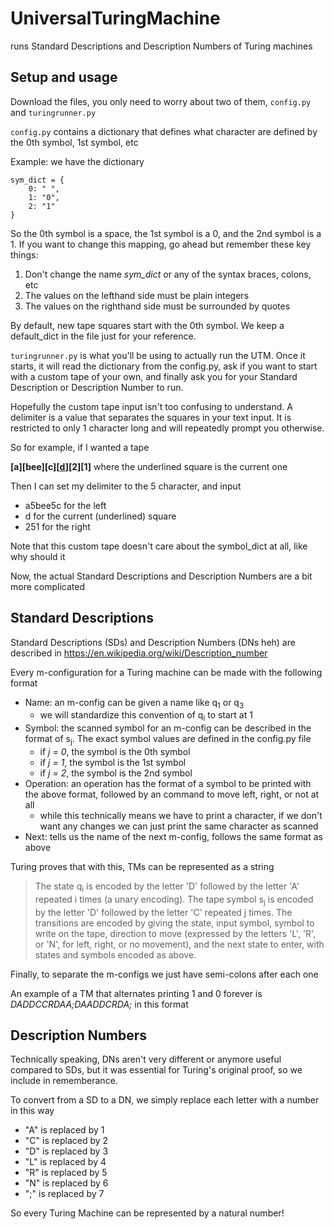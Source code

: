 # UniversalTuringMachine

runs Standard Descriptions and Description Numbers of Turing machines

## Setup and usage
Download the files, you only need to worry about two of them, `config.py` and `turingrunner.py`

`config.py` contains a dictionary that defines what character are defined by the 0th symbol, 1st symbol, etc

Example: we have the dictionary
```
sym_dict = {
    0: " ",
    1: "0",
    2: "1"
}
```
So the 0th symbol is a space, the 1st symbol is a 0, and the 2nd symbol is a 1.
If you want to change this mapping, go ahead but remember these key things:
1. Don't change the name *sym_dict* or any of the syntax braces, colons, etc
2. The values on the lefthand side must be plain integers
3. The values on the righthand side must be surrounded by quotes

By default, new tape squares start with the 0th symbol. We keep a default_dict in the file just for your reference.

`turingrunner.py` is what you'll be using to actually run the UTM.
Once it starts, it will read the dictionary from the config.py, ask if you want to start with a custom tape of your own,
and finally ask you for your Standard Description or Description Number to run.

Hopefully the custom tape input isn't too confusing to understand. A delimiter is a value 
that separates the squares in your text input. It is restricted to only 1 character long and 
will repeatedly prompt you otherwise.

So for example, if I wanted a tape 

**[a][bee][c][<ins>d</ins>][2][1]** where the underlined square is the current one

Then I can set my delimiter to the 5 character, and input
- a5bee5c for the left
- d for the current (underlined) square
- 251 for the right

Note that this custom tape doesn't care about the symbol_dict at all, like why should it

Now, the actual Standard Descriptions and Description Numbers are a bit more complicated

## Standard Descriptions
Standard Descriptions (SDs) and Description Numbers (DNs heh) are described in https://en.wikipedia.org/wiki/Description_number

Every m-configuration for a Turing machine can be made with the following format
- Name: an m-config can be given a name like q<sub>1</sub> or q<sub>3</sub>
   - we will standardize this convention of q<sub>i</sub> to start at 1
- Symbol: the scanned symbol for an m-config can be described in the format of  s<sub>j</sub>. 
The exact symbol values are defined in the config.py file
   - if *j = 0*, the symbol is the 0th symbol
   - if *j = 1*, the symbol is the 1st symbol
   - if *j = 2*, the symbol is the 2nd symbol
- Operation: an operation has the format of a symbol to be printed with the above format, followed by an command to move left, right, or not at all
   - while this technically means we have to print a character, if we don't want any changes we can just print the same character as scanned
- Next: tells us the name of the next m-config, follows the same format as above

Turing proves that with this, TMs can be represented as a string
> The state q<sub>i</sub> is encoded by the letter 'D' followed by the letter 'A' repeated i times (a unary encoding).
The tape symbol s<sub>j</sub> is encoded by the letter 'D' followed by the letter 'C' repeated j times.
The transitions are encoded by giving the state, input symbol, symbol to write on the tape, direction to move (expressed by the letters 'L', 'R', or 'N', for left, right, or no movement), and the next state to enter, with states and symbols encoded as above.

Finally, to separate the m-configs we just have semi-colons after each one

An example of a TM that alternates printing 1 and 0 forever is *DADDCCRDAA;DAADDCRDA;* in this format

## Description Numbers
Technically speaking, DNs aren't very different or anymore useful compared to SDs, but it was essential for Turing's original proof, so we include in rememberance.

To convert from a SD to a DN, we simply replace each letter with a number in this way
- "A" is replaced by 1
- "C" is replaced by 2
- "D" is replaced by 3
- "L" is replaced by 4
- "R" is replaced by 5
- "N" is replaced by 6
- ";" is replaced by 7

So every Turing Machine can be represented by a natural number!
